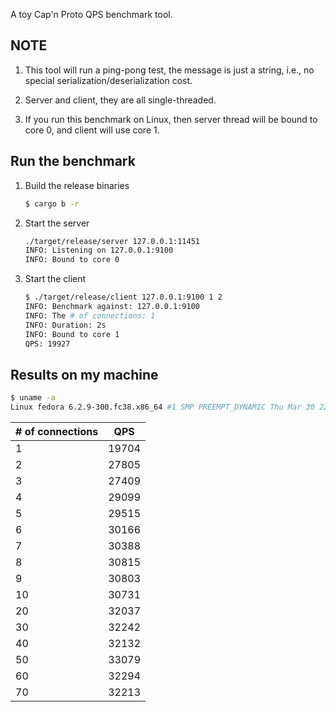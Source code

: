 A toy Cap'n Proto QPS benchmark tool.


## NOTE

   1. This tool will run a ping-pong test, the message is just a string, i.e.,
      no special serialization/deserialization cost.

   2. Server and client, they are all single-threaded.

   3. If you run this benchmark on Linux, then server thread will be bound to 
      core 0, and client will use core 1.

## Run the benchmark

1. Build the release binaries
   
   ```sh
   $ cargo b -r
   ```

2. Start the server

   ```sh
   ./target/release/server 127.0.0.1:11451
   INFO: Listening on 127.0.0.1:9100
   INFO: Bound to core 0
   ```

3. Start the client

   ```sh
   $ ./target/release/client 127.0.0.1:9100 1 2
   INFO: Benchmark against: 127.0.0.1:9100
   INFO: The # of connections: 1
   INFO: Duration: 2s
   INFO: Bound to core 1
   QPS: 19927
   ```

## Results on my machine

```sh
$ uname -a
Linux fedora 6.2.9-300.fc38.x86_64 #1 SMP PREEMPT_DYNAMIC Thu Mar 30 22:32:58 UTC 2023 x86_64 GNU/Linux
```

| # of connections | QPS |
|------------------|-----|
| 1                |19704|
| 2                |27805|
| 3                |27409|
| 4                |29099|
| 5                |29515|
| 6                |30166|
| 7                |30388|
| 8                |30815|
| 9                |30803|
| 10               |30731|
| 20               |32037|
| 30               |32242|
| 40               |32132|
| 50               |33079|
| 60               |32294|
| 70               |32213|


